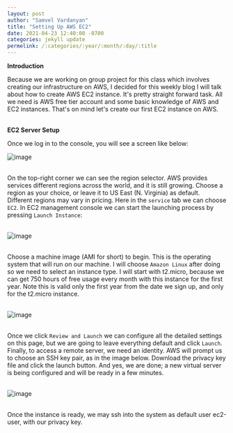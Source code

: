```yaml
---
layout: post
author: "Samvel Vardanyan"
title: "Setting Up AWS EC2"
date: 2021-04-23 12:40:00 -0700
categories: jekyll update
permelink: /:categories/:year/:month/:day/:title
---
```


**Introduction**

Because we are working on group project for this class which involves creating our infrastructure on AWS, I decided for this weekly blog I will talk about how to create AWS EC2 instance. It's pretty straight forward task. All we need is AWS free tier account and some basic knowledge of AWS and EC2 instances. That's on mind let's create our first EC2 instance on AWS. 

\
**EC2 Server Setup**

Once we log in to the console, you will see a screen like below:

![image](/blog/assets/images/aws-console.png)

\
On the top-right corner we can see the region selector. AWS provides services different regions across the world, and it is still growing. Choose a region as your choice, or leave it to US East (N. Virginia) as default. Different regions may vary in pricing. Here in the `service` tab we can choose `EC2`. In EC2 management console we can start the launching process by pressing `Launch Instance`:

\
![image](/blog/assets/images/launch-instance.png)

\
Choose a machine image (AMI for short) to begin. This is the operating system that will run on our machine. I will choose `Amazon Linux` after doing so we need to select an instance type. I will start with t2.micro, because we can get 750 hours of free usage every month with this instance for the first year. Note this is valid only the first year from the date we sign up, and only for the t2.micro instance. 

\
![image](/blog/assets/images/instance-type.png)

\
Once we click `Review and Launch` we can configure all the detailed settings on this page, but we are going to leave everything default and click `Launch`. Finally, to access a remote server, we need an identity. AWS will prompt us to choose an SSH key pair, as in the image below. Download the privacy key file and click the launch button. And yes, we are done; a new virtual server is being configured and will be ready in a few minutes.

\
![image](/blog/assets/images/aws-key-pair.png)

\
Once the instance is ready, we may ssh into the system as default user ec2-user, with our privacy key.



